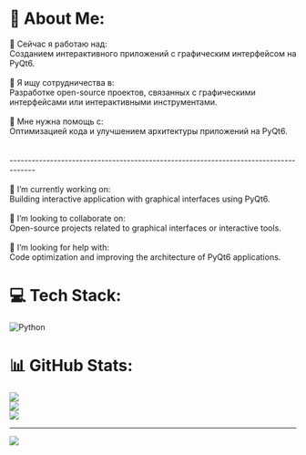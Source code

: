 # 💫 About Me:
🔭 Сейчас я работаю над:<br>Созданием интерактивного приложений с графическим интерфейсом на PyQt6.<br><br>👯 Я ищу сотрудничества в:<br>Разработке open-source проектов, связанных с графическими интерфейсами или интерактивными инструментами.<br><br>🤝 Мне нужна помощь с:<br>Оптимизацией кода и улучшением архитектуры приложений на PyQt6.<br><br><br>-------------------------------------------------------------------------------------<br><br>🔭 I’m currently working on:<br>Building interactive application with graphical interfaces using PyQt6.<br><br>👯 I’m looking to collaborate on:<br>Open-source projects related to graphical interfaces or interactive tools.<br><br>🤝 I’m looking for help with:<br>Code optimization and improving the architecture of PyQt6 applications.<br>


# 💻 Tech Stack:
![Python](https://img.shields.io/badge/python-3670A0?style=for-the-badge&logo=python&logoColor=ffdd54)
# 📊 GitHub Stats:
![](https://github-readme-stats.vercel.app/api?username=Sank0r&theme=dark&hide_border=false&include_all_commits=true&count_private=false)<br/>
![](https://nirzak-streak-stats.vercel.app/?user=Sank0r&theme=dark&hide_border=false)<br/>
![](https://github-readme-stats.vercel.app/api/top-langs/?username=Sank0r&theme=dark&hide_border=false&include_all_commits=true&count_private=false&layout=compact)

---
[![](https://visitcount.itsvg.in/api?id=Sank0r&icon=0&color=0)](https://visitcount.itsvg.in)

<!-- Proudly created with GPRM ( https://gprm.itsvg.in ) -->